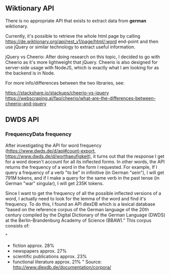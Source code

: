 ## Wiktionary API

There is no appropriate API that exists to extract data from **german** wiktionary.

Currently, it's possible to retrieve the whole html page by calling https://de.wiktionary.org/api/rest_v1/page/html/:word
end-point and then use jQuery or similar technology to extract useful information.

jQuery vs Cheerio: After doing research on this topic, I decided to go with Cheerio as it's more lightweight that jQuery.
Cheerio is also designed for server-side usage with NodeJS, which is exactly what I am looking for as the backend is in Node.

For more info/differences between the two libraries, see:

https://stackshare.io/stackups/cheerio-vs-jquery
https://webscraping.ai/faq/cheerio/what-are-the-differences-between-cheerio-and-jquery

## DWDS API

### FrequencyData frequency

After investigating the API for word frequency (https://www.dwds.de/d/api#count-export,
https://www.dwds.de/d/worthaeufigkeit),
it turns out that the response I get for a word doesn't account for all its inflected forms.
In other words, the API returns the frequency of a word in the form I requested. For example,
If I query a frequency of a verb "to be" in infinitive (in German "sein"), I will get 791M tokens,
and if I make a query for the same verb in the past tense (in German "war" singular), I will get 
235K tokens.

Since I want to get the frequency of all the possible inflected versions of a word, I actually need to 
look for the lemma of the word and find it's frequency. To do this, I found an API dlexDB which is a lexical
database "based on the reference corpus of the German language of the 20th century compiled by the Digital Dictionary
of the German Language (DWDS) at the Berlin-Brandenburg Academy of Science (BBAW)." This corpus consists of:

"
- fiction approx. 28%
- newspapers approx. 27%
- scientific publications approx. 23%
- functional literature approx. 21%
"
Source: http://www.dlexdb.de/documentation/corpora/

